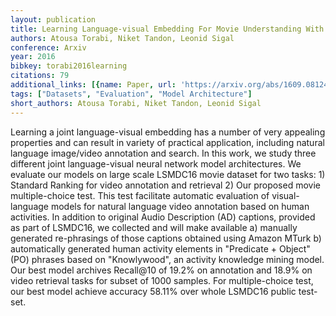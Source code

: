 ```yaml
---
layout: publication
title: Learning Language-visual Embedding For Movie Understanding With Natural-language
authors: Atousa Torabi, Niket Tandon, Leonid Sigal
conference: Arxiv
year: 2016
bibkey: torabi2016learning
citations: 79
additional_links: [{name: Paper, url: 'https://arxiv.org/abs/1609.08124'}]
tags: ["Datasets", "Evaluation", "Model Architecture"]
short_authors: Atousa Torabi, Niket Tandon, Leonid Sigal
---
```

Learning a joint language-visual embedding has a number of very appealing
properties and can result in variety of practical application, including
natural language image/video annotation and search. In this work, we study
three different joint language-visual neural network model architectures. We
evaluate our models on large scale LSMDC16 movie dataset for two tasks: 1)
Standard Ranking for video annotation and retrieval 2) Our proposed movie
multiple-choice test. This test facilitate automatic evaluation of
visual-language models for natural language video annotation based on human
activities. In addition to original Audio Description (AD) captions, provided
as part of LSMDC16, we collected and will make available a) manually generated
re-phrasings of those captions obtained using Amazon MTurk b) automatically
generated human activity elements in "Predicate + Object" (PO) phrases based on
"Knowlywood", an activity knowledge mining model. Our best model archives
Recall@10 of 19.2% on annotation and 18.9% on video retrieval tasks for subset
of 1000 samples. For multiple-choice test, our best model achieve accuracy
58.11% over whole LSMDC16 public test-set.